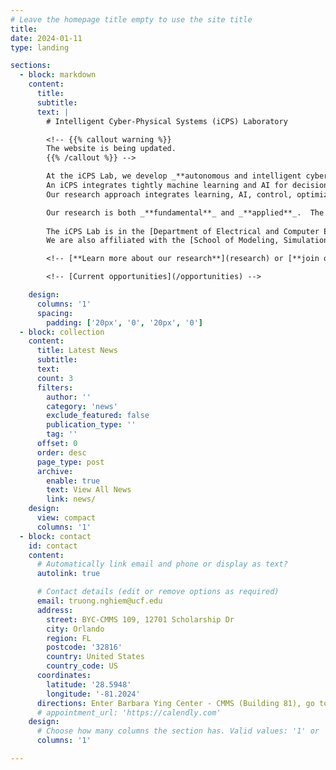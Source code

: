 ```yaml
---
# Leave the homepage title empty to use the site title
title:
date: 2024-01-11
type: landing

sections:
  - block: markdown
    content:
      title:
      subtitle:
      text: |
        # Intelligent Cyber-Physical Systems (iCPS) Laboratory

        <!-- {{% callout warning %}}
        The website is being updated.
        {{% /callout %}} -->

        At the iCPS Lab, we develop _**autonomous and intelligent cyber-physical systems** using **control, optimization, machine learning / artificial intelligence, and advanced computing**_.
        An iCPS integrates tightly machine learning and AI for decision and real-time control of a CPS to achieve *high performance*, *adaptability*, *autonomy*, and *safety*.
        Our research approach integrates learning, AI, control, optimization, and computing to create methods, algorithms, and engineering solutions for iCPS.

        Our research is both _**fundamental**_ and _**applied**_.  The bedrock of our research is a *fundamental research thrust* that advances the theoretical and algorithmic foundation of learning and control of iCPS.  Our *practical research thrusts* focus on developing smart and autonomous systems in various application domains and on building cyberinstructures for iCPS.
        
        The iCPS Lab is in the [Department of Electrical and Computer Engineering](https://www.ece.ucf.edu/), [College of Engineering and Computer Science](https://www.cecs.ucf.edu/) at the [University of Central Florida](https://www.ucf.edu/) (UCF).
        We are also affiliated with the [School of Modeling, Simulation, and Training](https://www.cecs.ucf.edu/smst/).

        <!-- [**Learn more about our research**](research) or [**join our lab**](#join) -->

        <!-- [Current opportunities](/opportunities) -->

    design:
      columns: '1'
      spacing:
        padding: ['20px', '0', '20px', '0']
  - block: collection
    content:
      title: Latest News
      subtitle:
      text:
      count: 3
      filters:
        author: ''
        category: 'news'
        exclude_featured: false
        publication_type: ''
        tag: ''
      offset: 0
      order: desc
      page_type: post
      archive:
        enable: true
        text: View All News
        link: news/
    design:
      view: compact
      columns: '1'
  - block: contact
    id: contact
    content:
      # Automatically link email and phone or display as text?
      autolink: true

      # Contact details (edit or remove options as required)
      email: truong.nghiem@ucf.edu
      address:
        street: BYC-CMMS 109, 12701 Scholarship Dr
        city: Orlando
        region: FL
        postcode: '32816'
        country: United States
        country_code: US
      coordinates:
        latitude: '28.5948'
        longitude: '-81.2024'
      directions: Enter Barbara Ying Center - CMMS (Building 81), go to room 109
      # appointment_url: 'https://calendly.com'
    design:
      # Choose how many columns the section has. Valid values: '1' or '2'.
      columns: '1'

---
```

